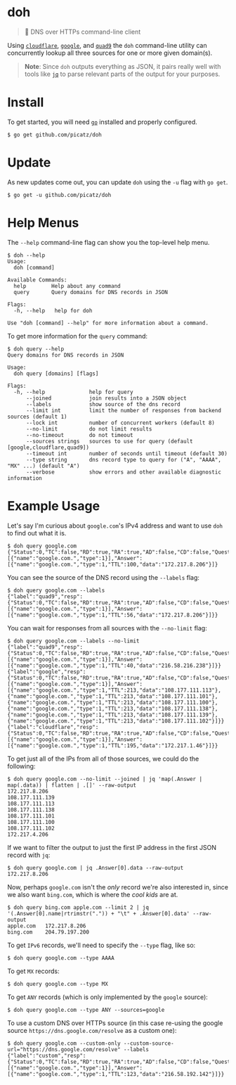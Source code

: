 # doh
> 🍩  DNS over HTTPs command-line client

Using [`cloudflare`](https://developers.cloudflare.com/1.1.1.1/dns-over-https/), [`google`](https://developers.google.com/speed/public-dns/docs/dns-over-https), and [`quad9`](https://quad9.net/doh-quad9-dns-servers/) the `doh` command-line utility can concurrently lookup all three sources for one or more given domain(s).

> **Note**: Since `doh` outputs everything as JSON, it pairs really well with tools like [`jq`](https://stedolan.github.io/jq/) to parse relevant parts of the output for your purposes.

# Install
To get started, you will need [`go`](https://golang.org/doc/install) installed and properly configured.
```shell
$ go get github.com/picatz/doh
```

# Update
As new updates come out, you can update `doh` using the `-u` flag with `go get`.
```shell
$ go get -u github.com/picatz/doh
```

# Help Menus
The `--help` command-line flag can show you the top-level help menu.
```console
$ doh --help
Usage:
  doh [command]

Available Commands:
  help        Help about any command
  query       Query domains for DNS records in JSON

Flags:
  -h, --help   help for doh

Use "doh [command] --help" for more information about a command.
```

To get more information for the `query` command:
```console
$ doh query --help
Query domains for DNS records in JSON

Usage:
  doh query [domains] [flags]

Flags:
  -h, --help              help for query
      --joined            join results into a JSON object
      --labels            show source of the dns record
      --limit int         limit the number of responses from backend sources (default 1)
      --lock int          number of concurrent workers (default 8)
      --no-limit          do not limit results
      --no-timeout        do not timeout
      --sources strings   sources to use for query (default [google,cloudflare,quad9])
      --timeout int       number of seconds until timeout (default 30)
      --type string       dns record type to query for ("A", "AAAA", "MX" ...) (default "A")
      --verbose           show errors and other available diagnostic information
```

# Example Usage
Let's say I'm curious about `google.com`'s IPv4 address and want to use `doh` to find out what it is.
```console
$ doh query google.com
{"Status":0,"TC":false,"RD":true,"RA":true,"AD":false,"CD":false,"Question":[{"name":"google.com.","type":1}],"Answer":[{"name":"google.com.","type":1,"TTL":100,"data":"172.217.8.206"}]}
```

You can see the source of the DNS record using the `--labels` flag:
```console
$ doh query google.com --labels
{"label":"quad9","resp":{"Status":0,"TC":false,"RD":true,"RA":true,"AD":false,"CD":false,"Question":[{"name":"google.com.","type":1}],"Answer":[{"name":"google.com.","type":1,"TTL":56,"data":"172.217.8.206"}]}}
```

You can wait for responses from all sources with the `--no-limit` flag:
```console
$ doh query google.com --labels --no-limit
{"label":"quad9","resp":{"Status":0,"TC":false,"RD":true,"RA":true,"AD":false,"CD":false,"Question":[{"name":"google.com.","type":1}],"Answer":[{"name":"google.com.","type":1,"TTL":40,"data":"216.58.216.238"}]}}
{"label":"google","resp":{"Status":0,"TC":false,"RD":true,"RA":true,"AD":false,"CD":false,"Question":[{"name":"google.com.","type":1}],"Answer":[{"name":"google.com.","type":1,"TTL":213,"data":"108.177.111.113"},{"name":"google.com.","type":1,"TTL":213,"data":"108.177.111.101"},{"name":"google.com.","type":1,"TTL":213,"data":"108.177.111.100"},{"name":"google.com.","type":1,"TTL":213,"data":"108.177.111.138"},{"name":"google.com.","type":1,"TTL":213,"data":"108.177.111.139"},{"name":"google.com.","type":1,"TTL":213,"data":"108.177.111.102"}]}}
{"label":"cloudflare","resp":{"Status":0,"TC":false,"RD":true,"RA":true,"AD":false,"CD":false,"Question":[{"name":"google.com.","type":1}],"Answer":[{"name":"google.com.","type":1,"TTL":195,"data":"172.217.1.46"}]}}
```

To get just all of the IPs from all of those sources, we could do the following:
```console
$ doh query google.com --no-limit --joined | jq 'map(.Answer | map(.data)) | flatten | .[]' --raw-output
172.217.8.206
108.177.111.139
108.177.111.113
108.177.111.138
108.177.111.101
108.177.111.100
108.177.111.102
172.217.4.206
```

If we want to filter the output to just the first IP address in the first JSON record with `jq`:
```console
$ doh query google.com | jq .Answer[0].data --raw-output
172.217.8.206
```

Now, perhaps `google.com` isn't the _only_ record we're also interested in, since we also want `bing.com`, which is where the _cool kids_ are at.
```console
$ doh query bing.com apple.com --limit 2 | jq '(.Answer[0].name|rtrimstr(".")) + "\t" + .Answer[0].data' --raw-output
apple.com	172.217.8.206
bing.com	204.79.197.200
```

To get `IPv6` records, we'll need to specify the `--type` flag, like so:
```
$ doh query google.com --type AAAA
```

To get `MX` records:
```
$ doh query google.com --type MX
```

To get `ANY` records (which is only implemented by the `google` source):
```
$ doh query google.com --type ANY --sources=google
```

To use a custom DNS over HTTPs source (in this case re-using the google source `https://dns.google.com/resolve` as a custom one):
```console
$ doh query google.com --custom-only --custom-source-url="https://dns.google.com/resolve" --labels
{"label":"custom","resp":{"Status":0,"TC":false,"RD":true,"RA":true,"AD":false,"CD":false,"Question":[{"name":"google.com.","type":1}],"Answer":[{"name":"google.com.","type":1,"TTL":123,"data":"216.58.192.142"}]}}
```